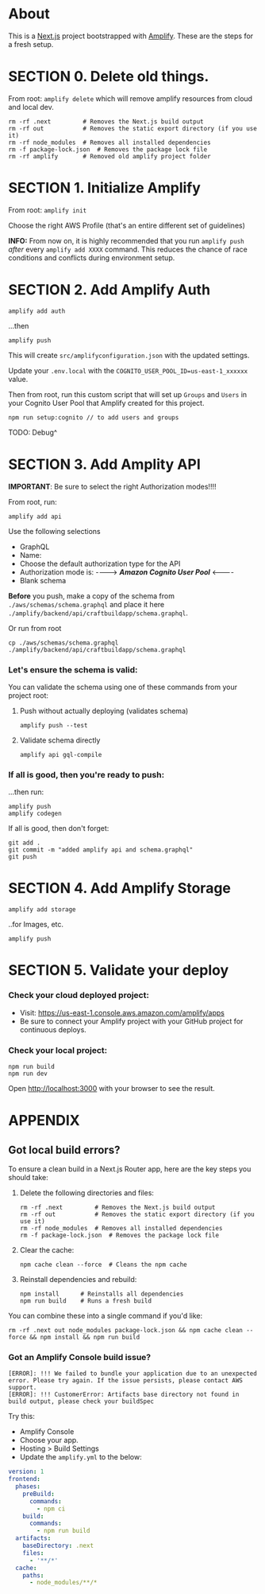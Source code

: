 # About

This is a [Next.js](https://nextjs.org) project bootstrapped with [Amplify](https://aws.amazon.com/amplify/).
These are the steps for a fresh setup.

# SECTION 0. Delete old things.
From root:
`amplify delete`
which will remove amplify resources from cloud and local dev.

```zsch
rm -rf .next         # Removes the Next.js build output
rm -rf out           # Removes the static export directory (if you use it)
rm -rf node_modules  # Removes all installed dependencies
rm -f package-lock.json  # Removes the package lock file
rm -rf amplify       # Removed old amplify project folder
```
# SECTION 1. Initialize Amplify
From root:
`amplify init`

Choose the right AWS Profile (that's an entire different set of guidelines)

**INFO:** From now on, it is highly recommended that you run `amplify push` _after_
every `amplify add XXXX` command. This reduces the chance of race conditions and
conflicts during environment setup.

# SECTION 2.  Add Amplify Auth

```zsch
amplify add auth
```

...then

```zsch
amplify push
```

This will create `src/amplifyconfiguration.json` with the updated settings.

Update your `.env.local` with the `COGNITO_USER_POOL_ID=us-east-1_xxxxxx` value.

Then from root, run this custom script that will set up
```Groups``` and ```Users``` in your Cognito User Pool that
Amplify created for this project.

```zsch
npm run setup:cognito // to add users and groups
```
TODO: Debug^

# SECTION 3. Add Amplity API

**IMPORTANT**: Be sure to select the right Authorization modes!!!!

From root, run:

```zsch
amplify add api
```
Use the following selections
- GraphQL
- Name: <you pick>
- Choose the default authorization type for the API
- Authorization mode is: ----> ***Amazon Cognito User Pool*** <----
- Blank schema

**Before** you push, make a copy of the schema from ```./aws/schemas/schema.graphql```
and place it here ```./amplify/backend/api/craftbuildapp/schema.graphql```.

Or run from root
```zsch
cp ./aws/schemas/schema.graphql ./amplify/backend/api/craftbuildapp/schema.graphql
```
### Let's ensure the schema is valid:
You can validate the schema using one of these commands from your project root:

1. Push without actually deploying (validates schema)
    ```zsch
    amplify push --test
    ```
2. Validate schema directly
    ```zsch
    amplify api gql-compile
    ```
### If all is good, then you're ready to push:
...then run:
```zsch
amplify push
amplify codegen
```

If all is good, then don't forget: 
```zsch
git add .
git commit -m "added amplify api and schema.graphql"
git push
```

# SECTION 4. Add Amplify Storage

```zsch
amplify add storage
```
..for Images, etc.

```zsch
amplify push
```
# SECTION 5. Validate your deploy

### Check your cloud deployed project:
* Visit: https://us-east-1.console.aws.amazon.com/amplify/apps
* Be sure to connect your Amplify project with your GitHub project for
  continuous deploys.

### Check your local project:

```zsch
npm run build
npm run dev
```

Open [http://localhost:3000](http://localhost:3000) with your browser to see the result.

#

# APPENDIX

## Got local build errors?

To ensure a clean build in a Next.js Router app, here are the key steps you should take:

1. Delete the following directories and files:
    ```zsch
    rm -rf .next         # Removes the Next.js build output
    rm -rf out           # Removes the static export directory (if you use it)
    rm -rf node_modules  # Removes all installed dependencies
    rm -f package-lock.json  # Removes the package lock file
    ```
2. Clear the cache:
    ```zsch
    npm cache clean --force  # Cleans the npm cache
    ```
3. Reinstall dependencies and rebuild:
    ```zsch
    npm install      # Reinstalls all dependencies
    npm run build    # Runs a fresh build
    ```

You can combine these into a single command if you'd like:
```zsch
rm -rf .next out node_modules package-lock.json && npm cache clean --force && npm install && npm run build
```

### Got an Amplify Console build issue?
```zsch
[ERROR]: !!! We failed to bundle your application due to an unexpected error. Please try again. If the issue persists, please contact AWS support. 
[ERROR]: !!! CustomerError: Artifacts base directory not found in build output, please check your buildSpec
```

Try this:
* Amplify Console
* Choose your app.
* Hosting > Build Settings
* Update the ```amplify.yml``` to the below:
```yaml
version: 1
frontend:
  phases:
    preBuild:
      commands:
        - npm ci
    build:
      commands:
        - npm run build
  artifacts:
    baseDirectory: .next
    files:
      - '**/*'
  cache:
    paths:
      - node_modules/**/*
```
